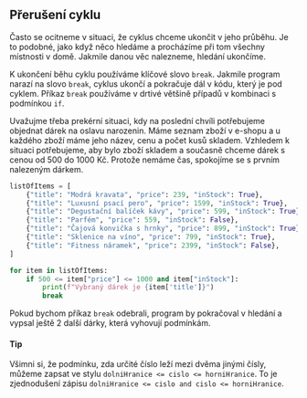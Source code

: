 ## Přerušení cyklu

Často se ocitneme v situaci, že cyklus chceme ukončit v jeho průběhu. Je to podobné, jako když něco hledáme a procházíme při tom všechny místnosti v domě. Jakmile danou věc nalezneme, hledání ukončíme.

K ukončení běhu cyklu používáme klíčové slovo `break`. Jakmile program narazí na slovo `break`, cyklus ukončí a pokračuje dál v kódu, který je pod cyklem. Příkaz `break` používáme v drtivé většině případů v kombinaci s podmínkou `if`.

Uvažujme třeba prekérní situaci, kdy na poslední chvíli potřebujeme objednat dárek na oslavu narozenin. Máme seznam zboží v e-shopu a u každého zboží máme jeho název, cenu a počet kusů skladem. Vzhledem k situaci potřebujeme, aby bylo zboží skladem a současně chceme dárek s cenou od 500 do 1000 Kč. Protože nemáme čas, spokojíme se s prvním nalezeným dárkem.

```py
listOfItems = [
    {"title": "Modrá kravata", "price": 239, "inStock": True},
    {"title": "Luxusní psací pero", "price": 1599, "inStock": True},
    {"title": "Degustační balíček kávy", "price": 599, "inStock": True},
    {"title": "Parfém", "price": 559, "inStock": False},
    {"title": "Čajová konvička s hrnky", "price": 899, "inStock": True},
    {"title": "Sklenice na víno", "price": 799, "inStock": True},
    {"title": "Fitness náramek", "price": 2399, "inStock": False},
]

for item in listOfItems:
    if 500 <= item["price"] <= 1000 and item["inStock"]:
        print(f"Vybraný dárek je {item['title']}")
        break
```

Pokud bychom příkaz `break` odebrali, program by pokračoval v hledání a vypsal ještě 2 další dárky, která vyhovují podmínkám.

#### Tip

Všimni si, že podmínku, zda určité číslo leží mezi dvěma jinými čísly, můžeme zapsat ve stylu `dolniHranice <= cislo <= horniHranice`. To je zjednodušení zápisu `dolniHranice <= cislo and cislo <= horniHranice`.
